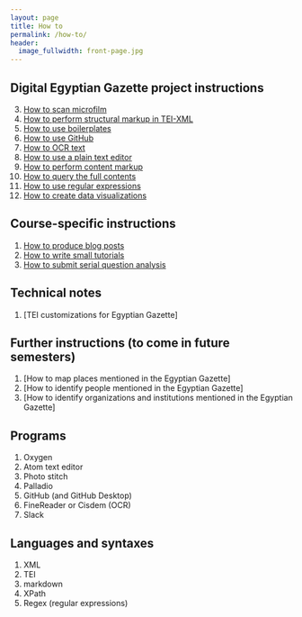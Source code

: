 ```yaml
---
layout: page
title: How to
permalink: /how-to/
header:
  image_fullwidth: front-page.jpg
---
```


## Digital Egyptian Gazette project instructions

3. [How to scan microfilm](microfilm-instructions)
5. [How to perform structural markup in TEI-XML](tei-xml-instructions)
6. [How to use boilerplates](templating-instructions)
2. [How to use GitHub](github-instructions)
4. [How to OCR text](OCR-instructions)
1. [How to use a plain text editor](text-editor-instructions)
7. [How to perform content markup](tagging-people-and-places-instructions)
8. [How to query the full contents](query-instructions)
9. [How to use regular expressions](regular-expression-instructions)
10. [How to create data visualizations](visualization-instructions)

## Course-specific instructions

1. [How to produce blog posts](blogging-instructions)
2. [How to write small tutorials](how-to/how-to-to-do)
3. [How to submit serial question analysis](serial-question-instructions)

## Technical notes

1. [TEI customizations for Egyptian Gazette]

## Further instructions (to come in future semesters)

1. [How to map places mentioned in the Egyptian Gazette]
2. [How to identify people mentioned in the Egyptian Gazette]
3. [How to identify organizations and institutions mentioned in the Egyptian Gazette]

## Programs

1. Oxygen
2. Atom text editor
3. Photo stitch
4. Palladio
5. GitHub (and GitHub Desktop)
6. FineReader or Cisdem (OCR)
7. Slack

## Languages and syntaxes

1. XML
2. TEI
2. markdown
3. XPath
5. Regex (regular expressions)
